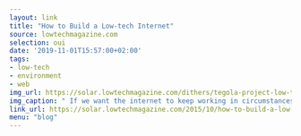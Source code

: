 ```yaml
---
layout: link
title: "How to Build a Low-tech Internet"
source: lowtechmagazine.com
selection: oui
date: '2019-11-01T15:57:00+02:00'
tags:
- low-tech
- environment
- web
img_url: https://solar.lowtechmagazine.com/dithers/tegola-project-low-tech-internet.png
img_caption: " If we want the internet to keep working in circumstances where access to energy is more limited, we can learn important lessons from alternative network technologies."
link_url: https://solar.lowtechmagazine.com/2015/10/how-to-build-a-low-tech-internet.html
menu: "blog"
---
```

